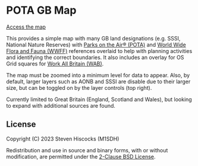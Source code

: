 # POTA GB Map

[Access the map](https://kwirk.github.io/pota-gb-map)

This provides a simple map with many GB land designations (e.g. SSSI, National Nature Reserves)
with [Parks on the Air® (POTA)](https://parksontheair.com/) and
[World Wide Flora and Fauna (WWFF)](https://wwff.co/) references overlaid to help with
planning activities and identifying the correct boundaries.
It also includes an overlay for OS Grid squares for [Work All Britain (WAB)](https://wab.intermip.net/default.php).

The map must be zoomed into a minimum level for data to appear. Also, by default, larger layers such as AONB and SSSI are disable due to their larger size, but can be toggled on by the layer controls (top right).

Currently limited to Great Britain (England, Scotland and Wales), but looking to expand with additional sources are found.

## License
Copyright (C) 2023 Steven Hiscocks (M1SDH)

Redistribution and use in source and binary forms, with or without modification, are permitted under the [2-Clause BSD License](LICENSE.md).
